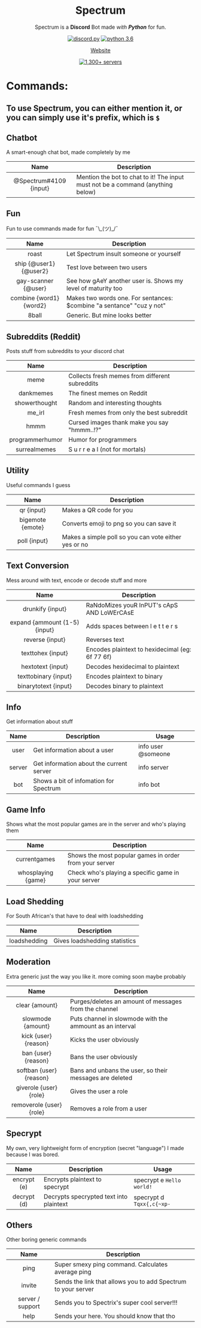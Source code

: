 <div align="center">

# Spectrum


Spectrum is a **Discord** Bot made *with **Python*** for fun.

[![discord.py](https://img.shields.io/badge/discord-py-blue.svg)](https://github.com/Rapptz/discord.py/tree/rewrite)
[![python 3.6](https://img.shields.io/badge/python-3.6-orange.svg)](https://www.python.org/)


[Website](http://spectrix.me/spectrum/)

[![1,300+ servers](https://discordbots.org/api/widget/320590882187247617.svg)](https://discordbots.org/bot/320590882187247617)

</div>

# Commands:
## To use Spectrum, you can either mention it, or you can simply use it's prefix, which is `$` 


## Chatbot
A smart-enough chat bot, made completely by me

| **Name** | **Description** |
|:---:|---|
| @Spectrum#4109 {input} | Mention the bot to chat to it! The input must not be a command (anything below)|

## Fun
Fun to use commands made for fun ¯\\\_(ツ)_/¯

| **Name** | **Description** |
|:---:|---|
| roast | Let Spectrum insult someone or yourself |
| ship {@user1} {@user2} | Test love between two users|
| gay-scanner {@user} | See how gAeY another user is. Shows my level of maturity too |
| combine {word1} {word2} | Makes two words one. For sentances: $combine "a sentance" "cuz y not" |
| 8ball | Generic. But mine looks better |

## Subreddits (Reddit)
Posts stuff from subreddits to your discord chat

| **Name** | **Description** |
|:---:|---|
| meme | Collects fresh memes from different subreddits |
| dankmemes | The finest memes on Reddit |
| showerthought | Random and interesting thoughts |
| me_irl | Fresh memes from only the best subreddit |
| hmmm | Cursed images thank make you say "hmmm..!?" |
| programmerhumor | Humor for programmers |
| surrealmemes | S u r r e a l  (not for mortals) |


## Utility
Useful commands I guess

| **Name** | **Description** |
|:---:|---|
| qr {input} | Makes a QR code for you |
| bigemote {emote} | Converts emoji to png so you can save it |
| poll {input} | Makes a simple poll so you can vote either yes or no |

## Text Conversion
Mess around with text, encode or decode stuff and more

| **Name** | **Description** |
|:---:|---|
| drunkify {input} | RaNdoMizes youR InPUT's cApS AND LoWErCAsE |
| expand {ammount (1-5) {input} | Adds spaces between  l e t t e r s |
| reverse {input} | Reverses text |
| texttohex {input} | Encodes plaintext to hexidecimal (eg: 6f 77 6f)|
| hextotext {input} | Decodes hexidecimal to plaintext |
| texttobinary {input} | Encodes plaintext to binary |
| binarytotext {input} | Decodes binary to plaintext |

## Info
Get information about stuff

| **Name** | **Description** | **Usage** |
|:---:|---|---|
| user | Get information about a user | info user @someone |
| server | Get information about the current server | info server |
| bot | Shows a bit of infomation for Spectrum | info bot |

## Game Info
Shows what the most popular games are in the server and who's playing them

| **Name** | **Description** |
|:---:|---|
| currentgames | Shows the most popular games in order from your server |
| whosplaying {game} | Check who's playing a specific game in your server |

## Load Shedding
For South African's that have to deal with loadshedding

| **Name** | **Description** |
|:---:|---|
| loadshedding | Gives loadshedding statistics |

## Moderation
Extra generic just the way you like it. more coming soon maybe probably

| **Name** | **Description** |
|:---:|---|
| clear {amount} | Purges/deletes an amount of messages from the channel |
| slowmode {amount} | Puts channel in slowmode with the ammount as an interval |
| kick {user} {reason} | Kicks the user obviously |
| ban {user} {reason} | Bans the user obviously |
| softban {user} {reason} | Bans and unbans the user, so their messages are deleted |
| giverole {user} {role} | Gives the user a role |
| removerole {user} {role} | Removes a role from a user |

## Specrypt
My own, very lightweight form of encryption (secret "language") I made because I was bored.

| **Name** | **Description** | **Usage** |
|:---:|---|---|
| encrypt (e) | Encrypts plaintext to specrypt | specrypt e `Hello world!` |
| decrypt (d) | Decrypts specrypted text into plaintext | specrypt d `Tqxx{,c{~xp-` |

## Others
Other boring generic commands

| **Name** | **Description** |
|:---:|---|
| ping | Super smexy ping command. Calculates average ping |
| invite | Sends the link that allows you to add Spectrum to your server |
| server / support | Sends you to Spectrix's super cool server!!! |
| help | Sends your here. You should know that tho |
